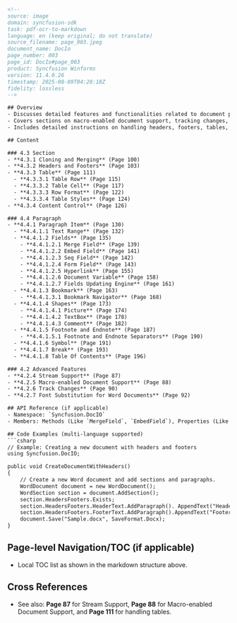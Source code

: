 ```html
<!--  
source: image
domain: syncfusion-sdk
task: pdf-ocr-to-markdown
language: en (keep original; do not translate)
source_filename: page_003.jpeg
document_name: DocIo
page_number: 003
page_id: DocIo#page_003
product: Syncfusion Winforms
version: 11.4.0.26
timestamp: 2025-08-09T04:28:18Z
fidelity: lossless
-->

## Overview
- Discusses detailed features and functionalities related to document processing and manipulation.
- Covers sections on macro-enabled document support, tracking changes, font substitution for Word documents, and section cloning and merging.
- Includes detailed instructions on handling headers, footers, tables, content control, and various paragraph elements.

## Content

### 4.3 Section
- **4.3.1 Cloning and Merging** (Page 100)
- **4.3.2 Headers and Footers** (Page 103)
- **4.3.3 Table** (Page 111)
  - **4.3.3.1 Table Row** (Page 115)
  - **4.3.3.2 Table Cell** (Page 117)
  - **4.3.3.3 Row Format** (Page 122)
  - **4.3.3.4 Table Styles** (Page 124)
- **4.3.4 Content Control** (Page 126)

### 4.4 Paragraph
- **4.4.1 Paragraph Item** (Page 130)
  - **4.4.1.1 Text Range** (Page 132)
  - **4.4.1.2 Fields** (Page 135)
    - **4.4.1.2.1 Merge Field** (Page 139)
    - **4.4.1.2.2 Embed Field** (Page 141)
    - **4.4.1.2.3 Seq Field** (Page 142)
    - **4.4.1.2.4 Form Field** (Page 143)
    - **4.4.1.2.5 Hyperlink** (Page 155)
    - **4.4.1.2.6 Document Variable** (Page 158)
    - **4.4.1.2.7 Fields Updating Engine** (Page 161)
  - **4.4.1.3 Bookmark** (Page 163)
    - **4.4.1.3.1 Bookmark Navigator** (Page 168)
  - **4.4.1.4 Shapes** (Page 173)
    - **4.4.1.4.1 Picture** (Page 174)
    - **4.4.1.4.2 TextBox** (Page 178)
    - **4.4.1.4.3 Comment** (Page 182)
  - **4.4.1.5 Footnote and Endnote** (Page 187)
    - **4.4.1.5.1 Footnote and Endnote Separators** (Page 190)
  - **4.4.1.6 Symbol** (Page 191)
  - **4.4.1.7 Break** (Page 193)
  - **4.4.1.8 Table Of Contents** (Page 196)

### 4.2 Advanced Features
- **4.2.4 Stream Support** (Page 87)
- **4.2.5 Macro-enabled Document Support** (Page 88)
- **4.2.6 Track Changes** (Page 90)
- **4.2.7 Font Substitution for Word Documents** (Page 92)

## API Reference (if applicable)
- Namespace: `Syncfusion.DocIO`
- Members: Methods (Like `MergeField`, `EmbedField`), Properties (Like `Header`, `Footer`), Events, and others.

## Code Examples (multi-language supported)
```csharp
// Example: Creating a new document with headers and footers
using Syncfusion.DocIO;

public void CreateDocumentWithHeaders()
{
    // Create a new Word document and add sections and paragraphs.
    WordDocument document = new WordDocument();
    WordSection section = document.AddSection();
    section.HeadersFooters.Exists;
    section.HeadersFooters.HeaderText.AddParagraph(). AppendText("Header Text");
    section.HeadersFooters.FooterText.AddParagraph().AppendText("Footer Text");
    document.Save("Sample.docx", SaveFormat.Docx);
}
```

## Page-level Navigation/TOC (if applicable)
- Local TOC list as shown in the markdown structure above.

## Cross References
- See also: **Page 87** for Stream Support, **Page 88** for Macro-enabled Document Support, and **Page 111** for handling tables.

<!-- tags: [DocIo, section, paragraph, document processing, macro-enabled, headers, footers, table, content control, field, bookmark, shapes, footnote] keywords: [4.2.4, 4.2.5, 4.2.6, 4.2.7, 4.3, 4.3.1, 4.3.2, 4.3.3, 4.3.4, 4.4, 4.4.1, 4.4.1.2, 4.4.1.3, 4.4.1.4, 4.4.1.5, 4.4.1.6, 4.4.1.7, 4.4.1.8] -->
```